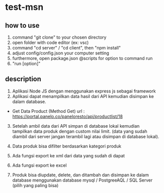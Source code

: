 # test-msn

## how to use
1. command "git clone" to your chosen directory
2. open folder with code editor (ex: vsc)
3. command "cd server" / "cd client", then "npm install"
4. adjust config/config.json your computer setting
5. furthermore, open package.json @scripts for option to command run 
6. "run [option]"

## description
1. Aplikasi Node JS  dengan menggunakan express js sebagai framework
2. Aplikasi dapat menampilkan data hasil dari API kemudian disimpan ke dalam database.
 
-  Get Data Product (Method Get)
    url :
https://portal.panelo.co/paneloresto/api/productlist/18

3. Setelah ambil data dari API simpan di database lokal kemudian tampilkan data produk dengan custom nilai limit. (data yang sudah diambil dari server jangan terambil lagi atau disimpan di database lokal).

4. Data produk bisa difilter berdasarkan kategori produk

5. Ada fungsi export ke xml dari data yang sudah di dapat

6. Ada fungsi export ke excel

7.  Produk bisa diupdate, delete, dan ditambah dan disimpan ke dalam database menggunakan database mysql / PostgreeAQL / SQL Server (pilih yang paling bisa)
